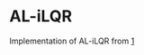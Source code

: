 # AL-iLQR
Implementation of AL-iLQR from [1](https://bjack205.github.io/papers/AL_iLQR_Tutorial.pdf)
